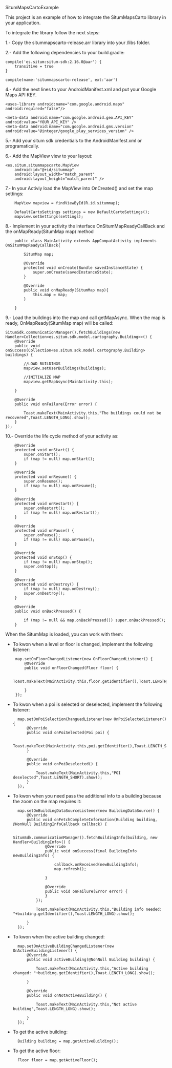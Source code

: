 SitumMapsCartoExample

This project is an example of how to integrate the SitumMapsCarto library in your application.

To integrate the library follow the next steps:


1.- Copy the sitummapscarto-release.arr library into your /libs folder.

2.- Add the following dependencies to your build.gradle:

    compile('es.situm:situm-sdk:2.16.0@aar') {
        transitive = true
    }

    compile(name:'sitummapscarto-release', ext:'aar')
        

4.- Add the next lines to your AndroidManifest.xml and put your Google Maps API KEY.

    <uses-library android:name="com.google.android.maps"
    android:required="false"/>

    <meta-data android:name="com.google.android.geo.API_KEY" android:value="YOUR_API_KEY" />
    <meta-data android:name="com.google.android.gms.version" android:value="@integer/google_play_services_version" />


5.- Add your situm sdk credentials to the AndroidManifest.xml or programatically.

6.- Add the MapView view to your layout:

    <es.situm.sitummapscarto.MapView
        android:id="@+id/sitummap"
        android:layout_width="match_parent"
        android:layout_height="match_parent" />
        
7.- In your Activiy load the MapView into OnCreated() and set the map settings:
        
        MapView mapview = findViewById(R.id.sitummap);
        
        DefaultCartoSettings settings = new DefaultCartoSettings();
        mapview.setSettings(settings);
        
8.- Implement in your activity the interface  OnSitumMapReadyCallBack and the onMapReady(SitumMap map) method

        public class MainActivity extends AppCompatActivity implements OnSitumMapReadyCallBack{

            SitumMap map;

            @Override
            protected void onCreate(Bundle savedInstanceState) {
                super.onCreate(savedInstanceState);
            }

            @Override
            public void onMapReady(SitumMap map){
                this.map = map;
            }

        }

        
9.- Load the buildings into the map and call getMapAsync. When the map is ready, OnMapReady(SitumMap map) will be called:

    SitumSdk.communicationManager().fetchBuildings(new Handler<Collection<es.situm.sdk.model.cartography.Building>>() {
        @Override
        public void onSuccess(Collection<es.situm.sdk.model.cartography.Building> buildings) {

            //LOAD BUILDINGS
            mapview.setUserBuildings(buildings);

            //INITIALIZE MAP
            mapview.getMapAsync(MainActivity.this);

        }

        @Override
        public void onFailure(Error error) {

            Toast.makeText(MainActivity.this,"The buildings could not be recovered",Toast.LENGTH_LONG).show();
        }
    });
        
10.- Override the life cycle method of your activity as:

        @Override
        protected void onStart() {
            super.onStart();
            if (map != null) map.onStart();
        }

        @Override
        protected void onResume() {
            super.onResume();
            if (map != null) map.onResume();
        }

        @Override
        protected void onRestart() {
            super.onRestart();
            if (map != null) map.onRestart();
        }

        @Override
        protected void onPause() {
            super.onPause();
            if (map != null) map.onPause();
        }

        @Override
        protected void onStop() {
            if (map != null) map.onStop();
            super.onStop();
        }

        @Override
        protected void onDestroy() {
            if (map != null) map.onDestroy();
            super.onDestroy();
        }

        @Override
        public void onBackPressed() {

            if (map != null && map.onBackPressed()) super.onBackPressed();
        }

        
When the SitumMap is loaded, you can work with them:

 - To kwon when a level or floor is changed, implement the following listener:

        map.setOnFloorChangedListener(new OnFloorChangedListener() {
            @Override
            public void onFloorChanged(Floor floor) {

                Toast.makeText(MainActivity.this,floor.getIdentifier(),Toast.LENGTH_SHORT).show();

            }
        });
        
- To kwon when a poi is selected or deselected, implement the following listener:
        
        map.setOnPoiSelectionChanguedListener(new OnPoiSelectedListener() {
            @Override
            public void onPoiSelected(Poi poi) {
            
                Toast.makeText(MainActivity.this,poi.getIdentifier(),Toast.LENGTH_SHORT).show();
            }
            
            @Override
            public void onPoiDeselected() {
            
                Toast.makeText(MainActivity.this,"POI deselected",Toast.LENGTH_SHORT).show();
            }
        });
        
- To kwon when you need pass the additional info to a building because the zoom on the map requires it:
        
        map.setOnBuildingDataSourceListener(new BuildingDataSource() {
            @Override
            public void onFetchCompleteInformation(Building building, @NonNull BuildingInfoCallback callback) {
            
                SitumSdk.communicationManager().fetchBuildingInfo(building, new Handler<BuildingInfo>() {
                    @Override
                    public void onSuccess(final BuildingInfo newBuildingInfo) {
                    
                        callback.onReceived(newBuildingInfo);
                        map.refresh();
                    
                    }
                    
                    @Override
                    public void onFailure(Error error) {
                    }
                });
                    
                Toast.makeText(MainActivity.this,"Building info needed: "+building.getIdentifier(),Toast.LENGTH_LONG).show();
            
            }
        });
        
- To kwon when the active building changed:

        map.setOnActiveBuildingChangedListener(new OnActiveBuildingListener() {
            @Override
            public void activeBuilding(@NonNull Building building) {

                Toast.makeText(MainActivity.this,"Active building changed: "+building.getIdentifier(),Toast.LENGTH_LONG).show();

            }

            @Override
            public void onNotActiveBuilding() {
            
                Toast.makeText(MainActivity.this,"Not active building",Toast.LENGTH_LONG).show();
                
            }
        });

        
- To get the active building:
        
        Building building = map.getActiveBuilding();
        
- To get the active floor:

        Floor floor = map.getActiveFloor();

